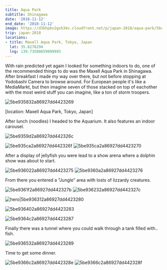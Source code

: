 ```yaml
---
title: Aqua Park
subtitle: Shinagawa
date: '2018-11-12'
end_date: '2018-11-12'
image: https://d3khpbv2gxh34v.cloudfront.net/p/japan-2018/aqua-park/5be936aa2a86927dd4423292.jpg
trip: japan-2018
locations:
- title: Maxell Aqua Park, Tokyo, Japan
  lat: 35.6278294
  lng: 139.73508659999993
---
```


With rain predicted yet again I looked for something indoors to do, one of the recommended things to do was the Maxell Aqua Park in Shinagawa. After breakfast I made my way over there, but not before stopping at Yodobashi Camera to browse around. For European people it's like a MediaMarkt, but then imagine seven of those stacked on top of eachother with the most weird stuff you can imagine, like a ton of storm troopers.

![5be935832a86927dd4423269](https://d3khpbv2gxh34v.cloudfront.net/p/japan-2018/aqua-park/5be9358b2a86927dd442326a.jpg "1.5")

[location: Maxell Aqua Park, Tokyo, Japan]

After lunch (noodles) I headed to the Aquarium. It also features an indoor carousel.

![5be9359d2a86927dd442326c](https://d3khpbv2gxh34v.cloudfront.net/p/japan-2018/aqua-park/5be935a42a86927dd442326d.jpg "1.5")

![5be935ca2a86927dd442326f](https://d3khpbv2gxh34v.cloudfront.net/p/japan-2018/aqua-park/5be935e12a86927dd4423272.jpg "1.5")
![5be935ca2a86927dd4423270](https://d3khpbv2gxh34v.cloudfront.net/p/japan-2018/aqua-park/5be935d72a86927dd4423271.jpg "1.5")

After a display of jellyfish you were lead to a show arena where a dolphin show was about to start.

![5be936022a86927dd4423275](https://d3khpbv2gxh34v.cloudfront.net/p/japan-2018/aqua-park/5be936192a86927dd4423277.jpg "1.5")
![5be9360a2a86927dd4423276](https://d3khpbv2gxh34v.cloudfront.net/p/japan-2018/aqua-park/5be9361c2a86927dd442327a.jpg "0.646")

From there you entered a "Jungle" area with losts of lizzardy creatures.

![5be9361f2a86927dd442327b](https://d3khpbv2gxh34v.cloudfront.net/p/japan-2018/aqua-park/5be936292a86927dd442327e.jpg "1.5")
![5be936232a86927dd442327c](https://d3khpbv2gxh34v.cloudfront.net/p/japan-2018/aqua-park/5be9362b2a86927dd442327f.jpg "1.5")

![hero|5be936312a86927dd4423280](https://d3khpbv2gxh34v.cloudfront.net/p/japan-2018/aqua-park/5be936312a86927dd4423280.jpg "1.5")

![5be936402a86927dd4423283](https://d3khpbv2gxh34v.cloudfront.net/p/japan-2018/aqua-park/5be936462a86927dd4423284.jpg "1.5")

![5be9364c2a86927dd4423287](https://d3khpbv2gxh34v.cloudfront.net/p/japan-2018/aqua-park/5be936512a86927dd4423288.jpg "1.5")

Finally there was a tunnel where you could walk through a tank filled with.. fish.

![5be936532a86927dd4423289](https://d3khpbv2gxh34v.cloudfront.net/p/japan-2018/aqua-park/5be9365a2a86927dd442328c.jpg "1.5")

Time to get some dinner.

![5be9366c2a86927dd442328e](https://d3khpbv2gxh34v.cloudfront.net/p/japan-2018/aqua-park/5be936722a86927dd4423291.jpg "1.5")
![5be9366c2a86927dd442328f](https://d3khpbv2gxh34v.cloudfront.net/p/japan-2018/aqua-park/5be936712a86927dd4423290.jpg "1.5")
